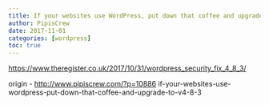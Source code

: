 ```yaml
---
title: If your websites use WordPress, put down that coffee and upgrade to v4.8.3
author: PipisCrew
date: 2017-11-01
categories: [wordpress]
toc: true
---
```


https://www.theregister.co.uk/2017/10/31/wordpress_security_fix_4_8_3/

origin - http://www.pipiscrew.com/?p=10886 if-your-websites-use-wordpress-put-down-that-coffee-and-upgrade-to-v4-8-3
